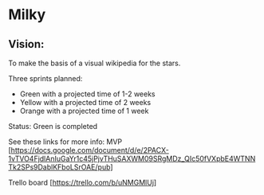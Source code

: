 # Milky

## Vision:

To make the basis of a visual wikipedia for the stars. 

Three sprints planned:
- Green with a projected time of 1-2 weeks
- Yellow with a projected time of 2 weeks
- Orange with a projected time of 1 week

Status: Green is completed

See these links for more info:
MVP [https://docs.google.com/document/d/e/2PACX-1vTVO4FjdlAnIuGaYr1c45jPjvTHuSAXWM09SRgMDz_QIc50fVXpbE4WTNNTk2SPs9DablKFboLSrOAE/pub]

Trello board [https://trello.com/b/uNMGMlUj]

